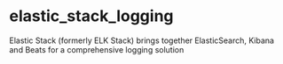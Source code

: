 # elastic_stack_logging
Elastic Stack (formerly ELK Stack) brings together ElasticSearch, Kibana and Beats for a comprehensive logging solution
